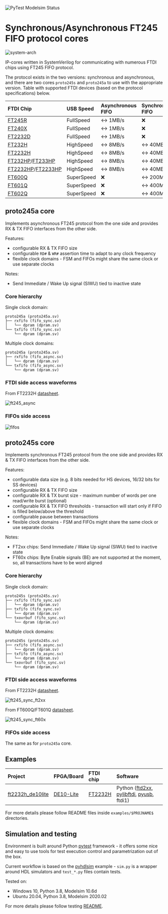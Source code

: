 ![PyTest Modelsim Status](https://github.com/esynr3z/proto245/workflows/pytest-modelsim/badge.svg)

# Synchronous/Asynchronous FT245 FIFO protocol cores

![system-arch](docs/system.png)

IP-cores written in SystemVerilog for communicating with numerous FTDI chips using FT245 FIFO protocol.

The protocol exists in the two versions: synchronous and asynchronous, and there are two cores ```proto245s``` and ```proto245a``` to use with the appropriate version.
Table with supported FTDI devices (based on the protocol specifications) below.

| FTDI Chip                                                                                               | USB Speed  | Asynchronous FIFO | Synchronous FIFO |
| :------------------------------------------------------------------------------------------------------ | :--------- | :---------------- | :--------------- |
| [FT245R](https://ftdichip.com/products/ft245rq/)                                                        | FullSpeed  | ↔️ 1MB/s           | ❌                |
| [FT240X](https://ftdichip.com/products/ft240xs/)                                                        | FullSpeed  | ↔️ 1MB/s           | ❌                |
| [FT2232D](https://ftdichip.com/products/ft2232d/)                                                       | FullSpeed  | ↔️ 1MB/s           | ❌                |
| [FT232H](https://ftdichip.com/products/ft232hq/)                                                        | HighSpeed  | ↔️ 8MB/s           | ↔️ 40MB/s         |
| [FT2232H](https://ftdichip.com/products/ft2232hq/)                                                      | HighSpeed  | ↔️ 8MB/s           | ↔️ 40MB/s         |
| [FT232HP](https://ftdichip.com/products/ft232hp/)/[FT233HP](https://ftdichip.com/products/ft233hp/)     | HighSpeed  | ↔️ 8MB/s           | ↔️ 40MB/s         |
| [FT2232HP](https://ftdichip.com/products/ft2232hp/)/[FT2233HP](https://ftdichip.com/products/ft2233hp/) | HighSpeed  | ↔️ 8MB/s           | ↔️ 40MB/s         |
| [FT600Q](https://ftdichip.com/products/ft600q-b/)                                                       | SuperSpeed | ❌                 | ↔️ 200MB/s        |
| [FT601Q](https://ftdichip.com/products/ft601q-b/)                                                       | SuperSpeed | ❌                 | ↔️ 400MB/s        |
| [FT602Q](https://ftdichip.com/products/ft602q-b/)                                                       | SuperSpeed | ❌                 | ↔️ 400MB/s        |

## proto245a core

Implements asynchronous FT245 protocol from the one side and provides RX & TX FIFO interfaces from the other side.

Features:

- configurable RX & TX FIFO size
- configurable ```RD#``` & ```WR#``` assertion time to adapt to any clock frequency
- flexible clock domains - FSM and FIFOs might share the same clock or use separate clocks

Notes:

- Send Immediate / Wake Up signal (SIWU) tied to inactive state

### Core hierarchy

Single clock domain:

```
proto245a (proto245a.sv)
├── rxfifo (fifo_sync.sv)
│   └── dpram (dpram.sv)
└── txfifo (fifo_sync.sv)
    └── dpram (dpram.sv)
```

Multiple clock domains:
```
proto245a (proto245a.sv)
├── rxfifo (fifo_async.sv)
│   └── dpram (dpram.sv)
└── txfifo (fifo_async.sv)
    └── dpram (dpram.sv)
```

### FTDI side access waveforms

From FT2232H [datasheet](http://www.ftdichip.com/Support/Documents/DataSheets/ICs/DS_FT2232H.pdf).

![ft245_async](docs/ft245_async.png)

### FIFOs side access

![fifos](docs/fifos.png)

## proto245s core

Implements synchronous FT245 protocol from the one side and provides RX & TX FIFO interfaces from the other side.

Features:

- configurable data size (e.g. 8 bits needed for HS devices, 16/32 bits for SS devices)
- configurable RX & TX FIFO size
- configurable RX & TX burst size - maximum number of words per one read/write burst (optional)
- configurable RX & TX FIFO thresholds - transaction will start only if FIFO is filled below/above the threshold
- configurable pause between transactions
- flexible clock domains - FSM and FIFOs might share the same clock or use separate clocks

Notes:

- FT2xx chips: Send Immediate / Wake Up signal (SIWU) tied to inactive state
- FT60x chips: Byte Enable signals (BE) are not supported at the moment, so, all transactions have to be word aligned

### Core hierarchy

Single clock domain:

```
proto245s (proto245s.sv)
├── rxfifo (fifo_sync.sv)
│   └── dpram (dpram.sv)
├── txfifo (fifo_sync.sv)
│   └── dpram (dpram.sv)
└── txovrbuf (fifo_sync.sv)
    └── dpram (dpram.sv)
```

Multiple clock domains:
```
proto245s (proto245s.sv)
├── rxfifo (fifo_async.sv)
│   └── dpram (dpram.sv)
├── txfifo (fifo_async.sv)
│   └── dpram (dpram.sv)
└── txovrbuf (fifo_sync.sv)
    └── dpram (dpram.sv)
```

### FTDI side access waveforms

From FT2232H [datasheet](http://www.ftdichip.com/Support/Documents/DataSheets/ICs/DS_FT2232H.pdf).

![ft245_sync_ft2xx](docs/ft245_sync_ft2xx.png)

From FT600Q/FT601Q [datasheet](https://ftdichip.com/wp-content/uploads/2020/07/DS_FT600Q-FT601Q-IC-Datasheet.pdf).

![ft245_sync_ft60x](docs/ft245_sync_ft60x.png)

### FIFOs side access

The same as for ```proto245a``` core.

## Examples

| Project                                       | FPGA/Board                                                                               | FTDI chip                                          | Software                                                                                                                                                      |
| :-------------------------------------------- | :--------------------------------------------------------------------------------------- | :------------------------------------------------- | :------------------------------------------------------------------------------------------------------------------------------------------------------------ |
| [ft2232h_de10lite](examples/ft2232h_de10lite) | [DE10-Lite](https://www.terasic.com.tw/cgi-bin/page/archive.pl?Language=English&No=1021) | [FT2232H](https://ftdichip.com/products/ft2232hq/) | Python ([ftd2xx](https://pypi.org/project/ftd2xx/), [pylibftdi](https://github.com/codedstructure/pylibftdi), [pyusb](https://github.com/pyusb/pyusb), ftdi1) |

For more details please follow README files inside ```examples/$PROJNAME$``` directories.

## Simulation and testing

Environment is built around Python [pytest](https://docs.pytest.org/) framework - it offers some nice and easy to use tools for test execution control and parametrization out of the box.

Current workflow is based on the [pyhdlsim](https://github.com/esynr3z/pyhdlsim) example - ```sim.py``` is a wrapper around HDL simulators and ```test_*.py``` files contain tests.

Tested on:

* Windows 10, Python 3.8, Modelsim 10.6d
* Ubuntu 20.04, Python 3.8, Modelsim 2020.02

For more details please follow testing [README](tests/README.md).
